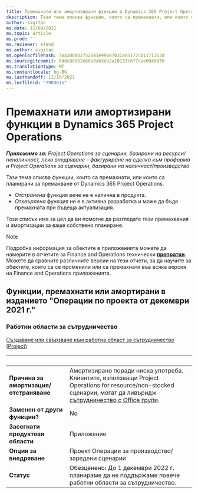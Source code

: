 ```yaml
---
title: Премахнати или амортизирани функции в Dynamics 365 Project Operations
description: Тази тема описва функции, които са премахнати, или които са планирани за премахване от Dynamics 365 Project Operations.
author: sigitac
ms.date: 12/09/2021
ms.topic: article
ms.prod: ''
ms.reviewer: kfend
ms.author: sigitac
ms.openlocfilehash: 7aa2888b2752641e99087031a85177cb1171363d
ms.sourcegitcommit: 04dc8d952e6da3ab3eb2a20131c6f7cee6040876
ms.translationtype: MT
ms.contentlocale: bg-BG
ms.lasthandoff: 12/10/2021
ms.locfileid: "7903615"
---
```

# <a name="removed-or-deprecated-features-in-dynamics-365-project-operations"></a>Премахнати или амортизирани функции в Dynamics 365 Project Operations

_**Приложимо за:** Project Operations за сценарии, базирани на ресурси/неналичност, леко внедряване – фактуриране на сделка към проформа и Project Operations за сценарии, базирани на наличност/производство_

Тази тема описва функции, които са премахнати, или които са планирани за премахване от Dynamics 365 Project Operations.

- *Отстранена* функция вече не е налична в продукта.
- *Отхвърлена* функция не е в активна разработка и може да бъде премахната при бъдеща актуализация.

Този списък има за цел да ви помогне да разгледате тези премахвания и амортизации за ваше собствено планиране.

> [!NOTE]
> Подробна информация за обектите в приложенията можете да намерите в отчетите за Finance and Operations технически [**препратки**](/dynamics/s-e/global/axtechrefrep_61). Можете да сравните различните версии на тези отчети, за да научите за обектите, които са се променили или са премахнати във всяка версия на Finance and Operations приложенията.

## <a name="features-removed-or-deprecated-in-the-project-operations-december-2021-release"></a>Функции, премахнати или амортирани в изданието "Операции по проекта от декември 2021 г."

### <a name="collaboration-workspaces"></a>Работни области за сътрудничество

[Създаване или свързване към работна област за сътрудничество (Project)](/dynamicsax-2012/appuser-itpro/create-or-link-to-a-collaboration-workspace-project)

| &nbsp; | &nbsp; |
|--------|--------|
| **Причина за амортизация/ отстраняване** | Амортизирано поради ниска употреба. Клиентите, използващи Project Operations for resource/non-stocked сценарии, могат да ливъридж [сътрудничество с Office групи](../project-management/collaboration-groups.md). |
| **Заменен от други функции?** | No |
| **Засегнати продуктови области** | Приложение  |
| **Опция за внедряване** | Проект Операции за производство/заредени сценарии |
| **Статус** | Обезценено: До 1 декември 2022 г. планираме да не поддържаме повече работни области за сътрудничество. |
